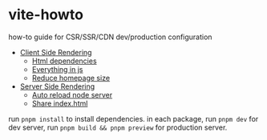 # vite-howto

how-to guide for CSR/SSR/CDN dev/production configuration

* [Client Side Rendering](./packages/CSR/)
    * [Html dependencies](./packages/CSR/html-dependencies/)
    * [Everything in js](./packages/CSR/everything-in-js/)
    * [Reduce homepage size](./packages/CSR/reduce-homepage-size/)
* [Server Side Rendering](./packages/SSR/)
    * [Auto reload node server](./packages/SSR/auto-reload-node-server/)
    * [Share index.html](./packages/SSR/share-index-html/)

run `pnpm install` to install dependencies. in each package, run `pnpm dev` for dev server, run `pnpm build && pnpm preview` for production server.